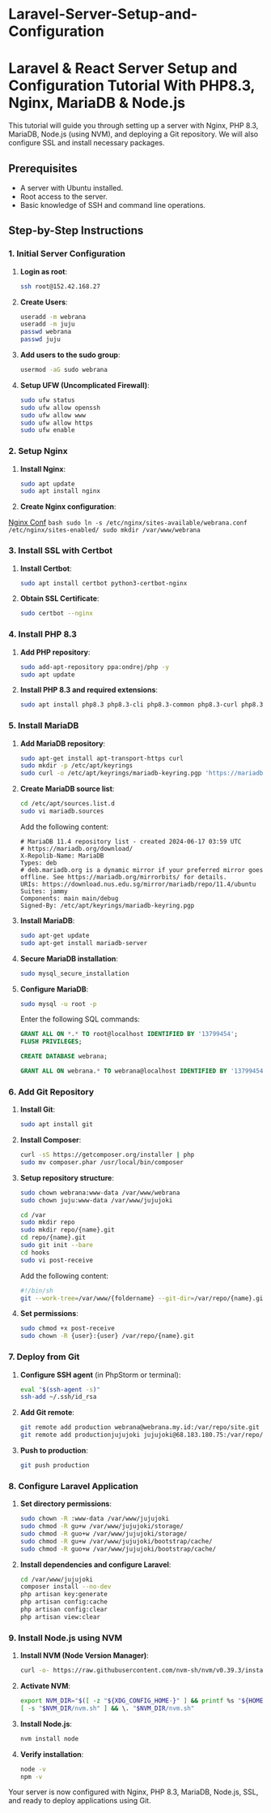# Laravel-Server-Setup-and-Configuration

# Laravel & React Server Setup and Configuration Tutorial With PHP8.3, Nginx, MariaDB & Node.js

This tutorial will guide you through setting up a server with Nginx, PHP 8.3, MariaDB, Node.js (using NVM), and deploying a Git repository. We will also configure SSL and install necessary packages.

## Prerequisites

- A server with Ubuntu installed.
- Root access to the server.
- Basic knowledge of SSH and command line operations.

## Step-by-Step Instructions

### 1. Initial Server Configuration

1. **Login as root**:
    ```bash
    ssh root@152.42.168.27
    ```

2. **Create Users**:
    ```bash
    useradd -m webrana
    useradd -m juju
    passwd webrana
    passwd juju
    ```

3. **Add users to the sudo group**:
    ```bash
    usermod -aG sudo webrana
    ```

4. **Setup UFW (Uncomplicated Firewall)**:
    ```bash
    sudo ufw status
    sudo ufw allow openssh
    sudo ufw allow www
    sudo ufw allow https
    sudo ufw enable
    ```

### 2. Setup Nginx

1. **Install Nginx**:
    ```bash
    sudo apt update
    sudo apt install nginx
    ```

2. **Create Nginx configuration**:

[Nginx Conf](WebranaConf.md)
    ```bash
    sudo ln -s /etc/nginx/sites-available/webrana.conf /etc/nginx/sites-enabled/
    sudo mkdir /var/www/webrana
    ```

### 3. Install SSL with Certbot

1. **Install Certbot**:
    ```bash
    sudo apt install certbot python3-certbot-nginx
    ```

2. **Obtain SSL Certificate**:
    ```bash
    sudo certbot --nginx
    ```

### 4. Install PHP 8.3

1. **Add PHP repository**:
    ```bash
    sudo add-apt-repository ppa:ondrej/php -y
    sudo apt update
    ```

2. **Install PHP 8.3 and required extensions**:
    ```bash
    sudo apt install php8.3 php8.3-cli php8.3-common php8.3-curl php8.3-pgsql php8.3-fpm php8.3-gd php8.3-imap php8.3-intl php8.3-mbstring php8.3-mysql php8.3-opcache php8.3-readline php8.3-soap php8.3-xml php8.3-zip php8.3-fileinfo
    ```

### 5. Install MariaDB

1. **Add MariaDB repository**:
    ```bash
    sudo apt-get install apt-transport-https curl
    sudo mkdir -p /etc/apt/keyrings
    sudo curl -o /etc/apt/keyrings/mariadb-keyring.pgp 'https://mariadb.org/mariadb_release_signing_key.pgp'
    ```

2. **Create MariaDB source list**:
    ```bash
    cd /etc/apt/sources.list.d
    sudo vi mariadb.sources
    ```
    Add the following content:
    ```
    # MariaDB 11.4 repository list - created 2024-06-17 03:59 UTC
    # https://mariadb.org/download/
    X-Repolib-Name: MariaDB
    Types: deb
    # deb.mariadb.org is a dynamic mirror if your preferred mirror goes offline. See https://mariadb.org/mirrorbits/ for details.
    URIs: https://download.nus.edu.sg/mirror/mariadb/repo/11.4/ubuntu
    Suites: jammy
    Components: main main/debug
    Signed-By: /etc/apt/keyrings/mariadb-keyring.pgp
    ```

3. **Install MariaDB**:
    ```bash
    sudo apt-get update
    sudo apt-get install mariadb-server
    ```

4. **Secure MariaDB installation**:
    ```bash
    sudo mysql_secure_installation
    ```

5. **Configure MariaDB**:
    ```bash
    sudo mysql -u root -p
    ```
    Enter the following SQL commands:
    ```sql
    GRANT ALL ON *.* TO root@localhost IDENTIFIED BY '13799454';
    FLUSH PRIVILEGES;

    CREATE DATABASE webrana;

    GRANT ALL ON webrana.* TO webrana@localhost IDENTIFIED BY '13799454';
    ```

### 6. Add Git Repository

1. **Install Git**:
    ```bash
    sudo apt install git
    ```

2. **Install Composer**:
    ```bash
    curl -sS https://getcomposer.org/installer | php
    sudo mv composer.phar /usr/local/bin/composer
    ```

3. **Setup repository structure**:
    ```bash
    sudo chown webrana:www-data /var/www/webrana
    sudo chown juju:www-data /var/www/jujujoki

    cd /var
    sudo mkdir repo
    sudo mkdir repo/{name}.git
    cd repo/{name}.git
    sudo git init --bare
    cd hooks
    sudo vi post-receive
    ```
    Add the following content:
    ```sh
    #!/bin/sh
    git --work-tree=/var/www/{foldername} --git-dir=/var/repo/{name}.git checkout -f main
    ```

4. **Set permissions**:
    ```bash
    sudo chmod +x post-receive
    sudo chown -R {user}:{user} /var/repo/{name}.git
    ```

### 7. Deploy from Git

1. **Configure SSH agent** (in PhpStorm or terminal):
    ```bash
    eval "$(ssh-agent -s)"
    ssh-add ~/.ssh/id_rsa
    ```

2. **Add Git remote**:
    ```bash
    git remote add production webrana@webrana.my.id:/var/repo/site.git
    git remote add productionjujujoki jujujoki@68.183.180.75:/var/repo/jujujoki.git
    ```

3. **Push to production**:
    ```bash
    git push production
    ```

### 8. Configure Laravel Application

1. **Set directory permissions**:
    ```bash
    sudo chown -R :www-data /var/www/jujujoki
    sudo chmod -R gu+w /var/www/jujujoki/storage/
    sudo chmod -R guo+w /var/www/jujujoki/storage/
    sudo chmod -R gu+w /var/www/jujujoki/bootstrap/cache/
    sudo chmod -R guo+w /var/www/jujujoki/bootstrap/cache/
    ```

2. **Install dependencies and configure Laravel**:
    ```bash
    cd /var/www/jujujoki
    composer install --no-dev
    php artisan key:generate
    php artisan config:cache
    php artisan config:clear
    php artisan view:clear
    ```

### 9. Install Node.js using NVM

1. **Install NVM (Node Version Manager)**:
    ```bash
    curl -o- https://raw.githubusercontent.com/nvm-sh/nvm/v0.39.3/install.sh | bash
    ```

2. **Activate NVM**:
    ```bash
    export NVM_DIR="$([ -z "${XDG_CONFIG_HOME-}" ] && printf %s "${HOME}/.nvm" || printf %s "${XDG_CONFIG_HOME}/nvm")"
    [ -s "$NVM_DIR/nvm.sh" ] && \. "$NVM_DIR/nvm.sh"
    ```

3. **Install Node.js**:
    ```bash
    nvm install node
    ```

4. **Verify installation**:
    ```bash
    node -v
    npm -v
    ```

Your server is now configured with Nginx, PHP 8.3, MariaDB, Node.js, SSL, and ready to deploy applications using Git.
